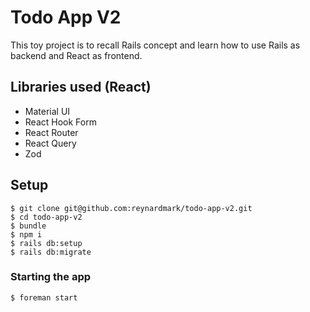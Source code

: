 # Todo App V2

This toy project is to recall Rails concept and learn how to use Rails as backend and React as frontend.

## Libraries used (React)

- Material UI
- React Hook Form
- React Router
- React Query
- Zod

## Setup

```
$ git clone git@github.com:reynardmark/todo-app-v2.git
$ cd todo-app-v2
$ bundle
$ npm i
$ rails db:setup
$ rails db:migrate
```

### Starting the app

```
$ foreman start
```
